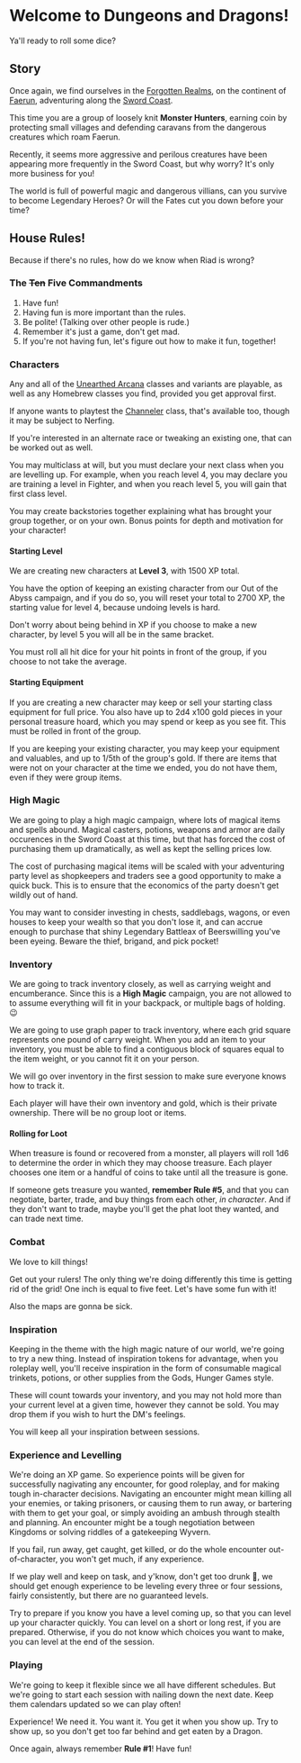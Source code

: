 # Welcome to Dungeons and Dragons!

Ya'll ready to roll some dice?

## Story

Once again, we find ourselves in the [Forgotten Realms](http://forgottenrealms.wikia.com/wiki/Forgotten_Realms), on the continent of [Faerun](http://forgottenrealms.wikia.com/wiki/Faer%C3%BBn), adventuring along the [Sword Coast](http://forgottenrealms.wikia.com/wiki/Sword_Coast).

This time you are a group of loosely knit **Monster Hunters**, earning coin by protecting small villages and defending caravans from the dangerous creatures which roam Faerun. 

Recently, it seems more aggressive and perilous creatures have been appearing more frequently in the Sword Coast, but why worry? It's only more business for you!

The world is full of powerful magic and dangerous villians, can you survive to become Legendary Heroes? Or will the Fates cut you down before your time?

## House Rules!

Because if there's no rules, how do we know when Riad is wrong?

### The ~~Ten~~ Five Commandments

1. Have fun!
2. Having fun is more important than the rules.
3. Be polite! (Talking over other people is rude.)
4. Remember it's just a game, don't get mad.
5. If you're not having fun, let's figure out how to make it fun, together!

### Characters

Any and all of the [Unearthed Arcana](http://dnd.wizards.com/articles-tags/unearthed-arcana) classes and variants are playable, as well as any Homebrew classes you find, provided you get approval first.

If anyone wants to playtest the [Channeler](https://docs.google.com/document/d/1saa4DpNKHvo6id1fzW3iMl-oe-ckUljCWqjVr8INS50/edit#heading=h.bll20cg20u8g) class, that's available too, though it may be subject to Nerfing.

If you're interested in an alternate race or tweaking an existing one, that can be worked out as well.

You may multiclass at will, but you must declare your next class when you are levelling up. For example, when you reach level 4, you may declare you are training a level in Fighter, and when you reach level 5, you will gain that first class level.

You may create backstories together explaining what has brought your group together, or on your own. Bonus points for depth and motivation for your character!

#### Starting Level

We are creating new characters at **Level 3**, with 1500 XP total.

You have the option of keeping an existing character from our Out of the Abyss campaign, and if you do so, you will reset your total to 2700 XP, the starting value for level 4, because undoing levels is hard.

Don't worry about being behind in XP if you choose to make a new character, by level 5 you will all be in the same bracket.

You must roll all hit dice for your hit points in front of the group, if you choose to not take the average.

#### Starting Equipment

If you are creating a new character may keep or sell your starting class equipment for full price.  You also have up to 2d4  x100 gold pieces in your personal treasure hoard, which you may spend or keep as you see fit. This must be rolled in front of the group.

If you are keeping your existing character, you may keep your equipment and valuables, and up to 1/5th of the group's gold. If there are items that were not on your character at the time we ended, you do not have them, even if they were group items.

### High Magic

We are going to play a high magic campaign, where lots of magical items and spells abound. Magical casters, potions, weapons and armor are daily occurences in the Sword Coast at this time, but that has forced the cost of purchasing them up dramatically, as well as kept the selling prices low.

The cost of purchasing magical items will be scaled with your adventuring party level as shopkeepers and traders see a good opportunity to make a quick buck. This is to ensure that the economics of the party doesn't get wildly out of hand.

You may want to consider investing in chests, saddlebags, wagons, or even houses to keep your wealth so that you don't lose it, and can accrue enough to purchase that shiny Legendary Battleax of Beerswilling you've been eyeing. Beware the thief, brigand, and pick pocket!

### Inventory

We are going to track inventory closely, as well as carrying weight and encumberance. Since this is a **High Magic** campaign, you are not allowed to to assume everything will fit in your backpack, or multiple bags of holding. :wink:

We are going to use graph paper to track inventory, where each grid square represents one pound of carry weight. When you add an item to your inventory, you must be able to find a contiguous block of squares equal to the item weight, or you cannot fit it on your person.

We will go over inventory in the first session to make sure everyone knows how to track it.

Each player will have their own inventory and gold, which is their private ownership. There will be no group loot or items.

#### Rolling for Loot

When treasure is found or recovered from a monster, all players will roll 1d6 to determine the order in which they may choose treasure. Each player chooses one item or a handful of coins to take until all the treasure is gone.

If someone gets treasure you wanted, **remember Rule #5**, and that you can negotiate, barter, trade, and buy things from each other, *in character*. And if they don't want to trade, maybe you'll get the phat loot they wanted, and can trade next time.

### Combat

We love to kill things!

Get out your rulers! The only thing we're doing differently this time is getting rid of the grid! One inch is equal to five feet. Let's have some fun with it!

Also the maps are gonna be sick.

### Inspiration

Keeping in the theme with the high magic nature of our world, we're going to try a new thing. Instead of inspiration tokens for advantage, when you roleplay well, you'll receive inspiration in the form of consumable magical trinkets, potions, or other supplies from the Gods, Hunger Games style.

These will count towards your inventory, and you may not hold more than your current level at a given time, however they cannot be sold. You may drop them if you wish to hurt the DM's feelings.

You will keep all your inspiration between sessions.


### Experience and Levelling

We're doing an XP game. So experience points will be given for successfully nagivating any encounter, for good roleplay, and for making tough in-character decisions. Navigating an encounter might mean killing all your enemies, or taking prisoners, or causing them to run away, or bartering with them to get your goal, or simply avoiding an ambush through stealth and planning. An encounter might be a tough negotiation between Kingdoms or solving riddles of a gatekeeping Wyvern.

If you fail, run away, get caught, get killed, or do the whole encounter out-of-character, you won't get much, if any experience.

If we play well and keep on task, and y'know, don't get too drunk :beer:, we should get enough experience to be leveling every three or four sessions, fairly consistently, but there are no guaranteed levels.

Try to prepare if you know you have a level coming up, so that you can level up your character quickly. You can level on a short or long rest, if you are prepared. Otherwise, if you do not know which choices you want to make, you can level at the end of the session.

### Playing

We're going to keep it flexible since we all have different schedules. But we're going to start each session with nailing down the next date. Keep them calendars updated so we can play often!

Experience! We need it. You want it. You get it when you show up. Try to show up, so you don't get too far behind and get eaten by a Dragon.

Once again, always remember **Rule #1**! Have fun!
